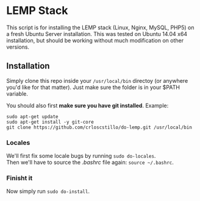 # LEMP Stack

This script is for installing the LEMP stack (Linux, Nginx, MySQL, PHP5) on a fresh Ubuntu Server installation. This was tested on Ubuntu 14.04 x64 installation, but should be working without much modification on other versions.


## Installation
Simply clone this repo inside your `/usr/local/bin` directoy (or anywhere you'd like for that matter). Just make sure the folder is in your $PATH variable.

You should also first **make sure you have git installed**. Example:

```
sudo apt-get update
sudo apt-get install -y git-core
git clone https://github.com/crloscstillo/do-lemp.git /usr/local/bin
```

### Locales
We'll first fix some locale bugs by running `sudo do-locales`.  
Then we'll have to source the *.bashrc* file again: `source ~/.bashrc`.

### Finisht it
Now simply run `sudo do-install`.